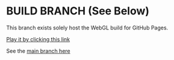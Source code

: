 # BUILD BRANCH (See Below)

This branch exists solely host the WebGL build for GitHub Pages.

[Play it by clicking this link](https://maxheyn.github.io)

See the [main branch here](https://github.com/maxheyn/hackman/tree/main)
